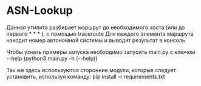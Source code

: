 # ASN-Lookup

  Данная утилита разбирает маршрут до необходимого хоста (или до первого * * * ), с помощью traceroute
  Для каждого элемента маршрута находит номер автономной системы и выводит результат в консоль

  Чтобы узнать примеры запуска необходимо запусить main.py с ключом --help
  (python3 main.py -h (--help))

  Так же здесь используются сторонние модули, которые следует установить, используя команду:
  pip install -r requirements.txt
  
